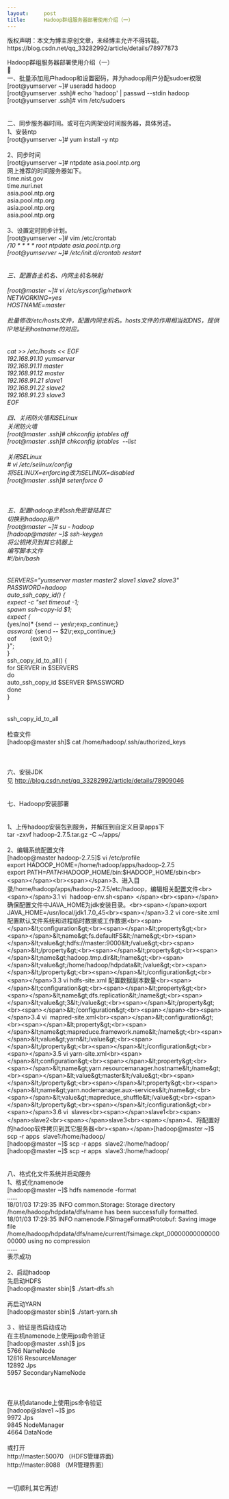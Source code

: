 ```yaml
---
layout:     post
title:      Hadoop群组服务器部署使用介绍（一）
---
```

<div id="article_content" class="article_content clearfix csdn-tracking-statistics" data-pid="blog" data-mod="popu_307" data-dsm="post">
								<div class="article-copyright">
					版权声明：本文为博主原创文章，未经博主允许不得转载。					https://blog.csdn.net/qq_33282992/article/details/78977873				</div>
								            <link rel="stylesheet" href="https://csdnimg.cn/release/phoenix/template/css/ck_htmledit_views-f76675cdea.css">
						<div class="htmledit_views" id="content_views">
                
<span></span>Hadoop群组服务器部署使用介绍（一）<br>
<span> </span><br>
一、批量添加用户hadoop和设置密码，并为hadoop用户分配sudoer权限<br><span></span>[root@yumserver ~]# useradd hadoop<br><span></span>[root@yumserver .ssh]# echo 'hadoop' | passwd --stdin hadoop<br><span></span>[root@yumserver .ssh]# vim /etc/sudoers<br><br><br>
二、同步服务器时间。或可在内网架设时间服务器，具体另述。<br><span></span>1、安装ntp<br><span></span>[root@yumserver ~]# yum install -y ntp<br><span></span><br><span></span>2、同步时间<br><span></span>[root@yumserver ~]# ntpdate asia.pool.ntp.org<span>
</span><br><span></span>网上推荐的时间服务器如下。<br><span></span>time.nist.gov<br><span></span>time.nuri.net<br><span></span>asia.pool.ntp.org<br><span></span>asia.pool.ntp.org<br><span></span>asia.pool.ntp.org<br><span></span>asia.pool.ntp.org<br><span></span><br><span></span>3、设置定时同步计划。<br><span></span>[root@yumserver ~]# vim /etc/crontab<br><span></span>*/10 * * * * root ntpdate asia.pool.ntp.org<span>
</span><br><span></span>[root@yumserver ~]# /etc/init.d/crontab restart<span>
</span><br><br><br>
三、配置各主机名、内网主机名映射<br><span></span><br><span></span>[root@master ~]# vi /etc/sysconfig/network<br><span></span>NETWORKING=yes<br><span></span>HOSTNAME=master<br><span></span><br><span></span>批量修改/etc/hosts文件，配置内网主机名。hosts文件的作用相当如DNS，提供IP地址到hostname的对应。<br><br><br><span></span>cat &gt;&gt; /etc/hosts &lt;&lt; EOF<br><span></span>192.168.91.10 yumserver<br><span></span>192.168.91.11 master<br><span></span>192.168.91.12 master<br><span></span>192.168.91.21 slave1<br><span></span>192.168.91.22 slave2<br><span></span>192.168.91.23 slave3<br><span></span>EOF<span> </span><br><span></span><br>
四、关闭防火墙和SELinux<br><span></span>关闭防火墙<br><span></span>[root@master .ssh]# chkconfig iptables off<br><span></span>[root@master .ssh]# chkconfig iptables  --list<br><span></span><br><span></span>关闭SELinux<br><span></span># vi /etc/selinux/config<br><span></span>将SELINUX=enforcing改为SELINUX=disabled<br><span></span>[root@master .ssh]# setenforce 0<br><br><br><span></span><br>
五、配置hadoop主机ssh免密登陆其它<span> </span><br><span></span>切换到hadoop用户<br><span></span>[root@master ~]# su - hadoop<br><span></span>[hadoop@master ~]$ ssh-keygen<br><span></span>将公钥拷贝到其它机器上<br><span></span>编写脚本文件<br><span></span>#!/bin/bash<br><br><br><span></span>SERVERS="yumserver master master2 slave1 slave2 slave3"<br><span></span>PASSWORD=hadoop<br><span></span>auto_ssh_copy_id() {<br><span></span>expect -c "set timeout -1;<br><span></span>spawn ssh-copy-id $1;<br><span></span>expect {<br><span></span>*(yes/no)* {send -- yes\r;exp_continue;}<br><span></span>*assword:* {send -- $2\r;exp_continue;}<br><span></span>eof        {exit 0;}<br><span></span>}";<br><span></span>}<br><span></span>ssh_copy_id_to_all() {<br><span></span>for SERVER in $SERVERS<br><span></span>do<br><span></span>auto_ssh_copy_id $SERVER $PASSWORD<br><span></span>done<br><span></span>}<br><br><br><span></span>ssh_copy_id_to_all<br><span></span><br><span></span>检查文件<br><span></span>[hadoop@master sh]$ cat /home/hadoop/.ssh/authorized_keys<br><span></span><br><br><br>
六、安装JDK<br><span></span>见 http://blog.csdn.net/qq_33282992/article/details/78909046<br><br><br>
七、Hadoopp安装部署<br><br><br><span></span>1、上传hadoop安装包到服务，并解压到自定义目录apps下<span>
</span><br><span></span>tar -zxvf hadoop-2.7.5.tar.gz -C ~/apps/<span>
</span><br><span></span><br><span></span>2、编辑系统配置文件<br><span></span>[hadoop@master hadoop-2.7.5]$ vi /etc/profile<br><span></span>export HADOOP_HOME=/home/hadoop/apps/hadoop-2.7.5<br><span></span>export PATH=$PATH:$HADOOP_HOME/bin:$HADOOP_HOME/sbin<br><span></span><br><span></span>3、进入目录/home/hadoop/apps/hadoop-2.7.5/etc/hadoop，编辑相关配置文件<br><span></span>3.1 vi  hadoop-env.sh<span>
</span><br><span></span>确保配置文件中JAVA_HOME为jdk安装目录。<br><span></span>export JAVA_HOME=/usr/local/jdk1.7.0_45<br><span></span>3.2 vi core-site.xml 配置默认文件系统和进程临时数据或工作数据<br><span></span>&lt;configuration&gt;<br><span></span>&lt;property&gt;<br><span></span>&lt;name&gt;fs.defaultFS&lt;/name&gt;<br><span></span>&lt;value&gt;hdfs://master:9000&lt;/value&gt;<br><span></span>&lt;/property&gt;<br><span></span>&lt;property&gt;<br><span></span>&lt;name&gt;hadoop.tmp.dir&lt;/name&gt;<br><span></span>&lt;value&gt;/home/hadoop/hdpdata&lt;/value&gt;<br><span></span>&lt;/property&gt;<br><span></span>&lt;/configuration&gt;<br><span></span>3.3 vi hdfs-site.xml 配置数据副本数量<br><span></span>&lt;configuration&gt;<br><span></span>&lt;property&gt;<br><span></span>&lt;name&gt;dfs.replication&lt;/name&gt;<br><span></span>&lt;value&gt;3&lt;/value&gt;<br><span></span>&lt;/property&gt;<br><span></span>&lt;/configuration&gt;<br><span></span><br><span></span>3.4 vi  mapred-site.xml<br><span></span>&lt;configuration&gt;<br><span></span>&lt;property&gt;<br><span></span>&lt;name&gt;mapreduce.framework.name&lt;/name&gt;<br><span></span>&lt;value&gt;yarn&lt;/value&gt;<br><span></span>&lt;/property&gt;<br><span></span>&lt;/configuration&gt;<br><span></span>3.5 vi yarn-site.xml<br><span></span>&lt;configuration&gt;<br><span></span>&lt;property&gt;<br><span></span>&lt;name&gt;yarn.resourcemanager.hostname&lt;/name&gt;<br><span></span>&lt;value&gt;master&lt;/value&gt;<br><span></span>&lt;/property&gt;<br><span></span>&lt;property&gt;<br><span></span>&lt;name&gt;yarn.nodemanager.aux-services&lt;/name&gt;<br><span></span>&lt;value&gt;mapreduce_shuffle&lt;/value&gt;<br><span></span>&lt;/property&gt;<br><span></span>&lt;/configuration&gt;<br><span></span>3.6 vi  slaves<br><span></span>slave1<br><span></span>slave2<br><span></span>slave3<br><span></span>4、将配置好的hadoop软件拷贝到其它服务器<br><span></span>[hadoop@master ~]$ scp -r apps  slave1:/home/hadoop/<br><span></span>[hadoop@master ~]$ scp -r apps  slave2:/home/hadoop/<br><span></span>[hadoop@master ~]$ scp -r apps  slave3:/home/hadoop/<br><br><br>
八、格式化文件系统并启动服务<br><span></span>1、格式化namenode<br><span></span>[hadoop@master ~]$ hdfs namenode -format<br><span></span>......<br><span></span>18/01/03 17:29:35 INFO common.Storage: Storage directory /home/hadoop/hdpdata/dfs/name has been successfully formatted.<br><span></span>18/01/03 17:29:35 INFO namenode.FSImageFormatProtobuf: Saving image file /home/hadoop/hdpdata/dfs/name/current/fsimage.ckpt_0000000000000000000 using no compression<br><span></span>......<br><span></span>表示成功<br><span></span><br><span></span>2、启动hadoop<br><span></span>先启动HDFS<br><span></span>[hadoop@master sbin]$ ./start-dfs.sh<br><span></span><br><span></span>再启动YARN<br><span></span>[hadoop@master sbin]$ ./start-yarn.sh<br><span></span><br><span></span>3 、验证是否启动成功<br><span></span>在主机namenode上使用jps命令验证<br><span></span>[hadoop@master .ssh]$ jps<br><span></span>5766 NameNode<br><span></span>12816 ResourceManager<br><span></span>12892 Jps<br><span></span>5957 SecondaryNameNode<br><br><br><span></span><br><span></span>在从机datanode上使用jps命令验证<br><span></span>[hadoop@slave1 ~]$ jps<br><span></span>9972 Jps<br><span></span>9845 NodeManager<br><span></span>4664 DataNode<br><span></span><br><span></span>或打开<br><span></span>http://master:50070 （HDFS管理界面）<br><span></span>http://master:8088 （MR管理界面）<br><br><br><span></span>一切顺利,其它再述!<br><span></span><br><br><br><br><br><br>            </div>
                </div>